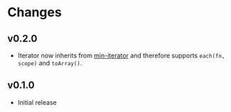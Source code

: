 # Changes

## v0.2.0

- Iterator now inherits from [min-iterator][] and therefore supports
  `each(fn, scope)` and `toArray()`.

[min-iterator]: https://github.com/mantoni/min-iterator.js

## v0.1.0

- Initial release
